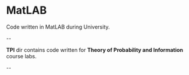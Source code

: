 MatLAB
==========

Code written in MatLAB during University.

--

**TPI** dir contains code written for **Theory of Probability and Information** course labs.

--

